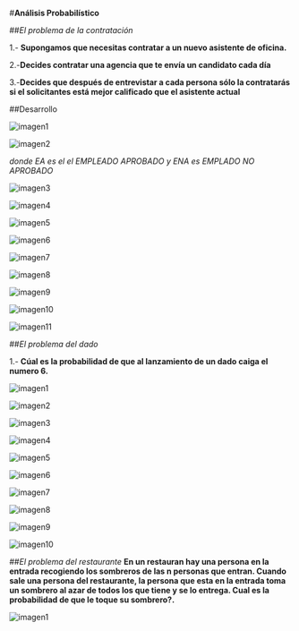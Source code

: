 #**Análisis Probabilístico**

##*El problema de la contratación*

1.- **Supongamos que necesitas contratar a un nuevo asistente de oficina.**
 
2.-**Decides contratar una agencia que te envía un candidato cada día**

3.-**Decides que después de entrevistar a cada persona sólo la contratarás si el solicitantes está mejor calificado que el asistente actual**

##Desarrollo

![imagen1](http://bit.ly/1AhhVAI)

![imagen2](http://bit.ly/1AhoEdK)

_donde EA es el el EMPLEADO APROBADO y ENA es EMPLADO NO APROBADO_

![imagen3](http://bit.ly/1AhpVBB)

![imagen4](http://bit.ly/1avdkpK)

![imagen5](http://bit.ly/1Aht84j)

![imagen6](http://bit.ly/1avfDt0)

![imagen7](http://bit.ly/1avgfPb)

![imagen8](http://bit.ly/1AhAKnm)

![imagen9](http://bit.ly/1AhBbOx)

![imagen10](http://bit.ly/1AhBUz0)

![imagen11](http://bit.ly/1AhCdtK)


##*El problema del dado*

1.- **Cúal es la probabilidad de que al lanzamiento de un dado caiga el numero 6.**

![imagen1](http://bit.ly/1AhF45Z)

![imagen2](http://bit.ly/1BHKj69)

![imagen3](http://bit.ly/1AhG6iu)

![imagen4](http://bit.ly/1BHLAKp)

![imagen5](http://bit.ly/1AhHvFL)

![imagen6](http://bit.ly/1BHMLd4)

![imagen7](http://bit.ly/1BHNF9h)

![imagen8](http://bit.ly/1BHNZVI)

![imagen9](http://bit.ly/1BHONK3)

![imagen10](http://bit.ly/1BHP3Zy)



##*El problema del restaurante*
**En un restauran hay una persona en la entrada recogiendo los sombreros de las n personas que entran.
Cuando sale una persona del restaurante, la persona que esta en la entrada toma un sombrero al azar de todos los que tiene y se lo entrega.
Cual es la probabilidad de que le toque su sombrero?.**


![imagen1](https://lh6.googleusercontent.com/-FJcAV8mx0ew/VPCrijBJkJI/AAAAAAAAAPc/WBkF1bSw6iQ/w454-h471-no/10997244_806043179477437_1198128850_n.jpg)

